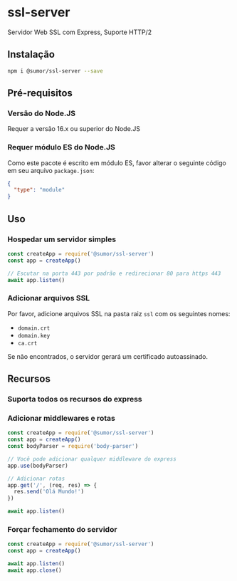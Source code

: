 # ssl-server

Servidor Web SSL com Express, Suporte HTTP/2

## Instalação

```bash
npm i @sumor/ssl-server --save
```

## Pré-requisitos

### Versão do Node.JS

Requer a versão 16.x ou superior do Node.JS

### Requer módulo ES do Node.JS

Como este pacote é escrito em módulo ES, favor alterar o seguinte código em seu arquivo `package.json`:

```json
{
  "type": "module"
}
```

## Uso

### Hospedar um servidor simples

```javascript
const createApp = require('@sumor/ssl-server')
const app = createApp()

// Escutar na porta 443 por padrão e redirecionar 80 para https 443
await app.listen()
```

### Adicionar arquivos SSL

Por favor, adicione arquivos SSL na pasta raiz `ssl` com os seguintes nomes:

- `domain.crt`
- `domain.key`
- `ca.crt`

Se não encontrados, o servidor gerará um certificado autoassinado.

## Recursos

### Suporta todos os recursos do express

### Adicionar middlewares e rotas

```javascript
const createApp = require('@sumor/ssl-server')
const app = createApp()
const bodyParser = require('body-parser')

// Você pode adicionar qualquer middleware do express
app.use(bodyParser)

// Adicionar rotas
app.get('/', (req, res) => {
  res.send('Olá Mundo!')
})

await app.listen()
```

### Forçar fechamento do servidor

```javascript
const createApp = require('@sumor/ssl-server')
const app = createApp()

await app.listen()
await app.close()
```
